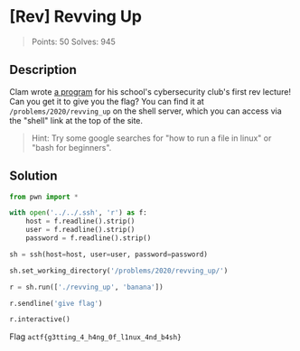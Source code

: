 # [Rev] Revving Up

> Points: 50
> Solves: 945

## Description

Clam wrote [a program](revving_up) for his school's cybersecurity club's first rev lecture! Can you get it to give you the flag? You can find it at `/problems/2020/revving_up` on the shell server, which you can access via the "shell" link at the top of the site.

> Hint: Try some google searches for "how to run a file in linux" or "bash for beginners".

## Solution

```python
from pwn import *

with open('../../.ssh', 'r') as f:
    host = f.readline().strip()
    user = f.readline().strip()
    password = f.readline().strip()

sh = ssh(host=host, user=user, password=password)

sh.set_working_directory('/problems/2020/revving_up/')

r = sh.run(['./revving_up', 'banana'])

r.sendline('give flag')

r.interactive()
```

Flag `actf{g3tting_4_h4ng_0f_l1nux_4nd_b4sh}`
